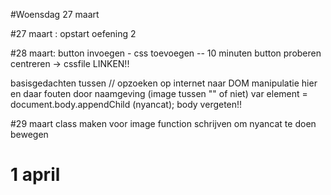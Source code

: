 #Woensdag 27 maart

#27 maart :
opstart oefening 2


#28 maart:
button invoegen - css toevoegen
-- 10 minuten button proberen centreren -> cssfile LINKEN!!

basisgedachten tussen //
opzoeken op internet naar DOM manipulatie
hier en daar fouten door naamgeving (image tussen "" of niet)
var element = document.body.appendChild (nyancat); body vergeten!! 

#29 maart
class maken voor image
function schrijven om nyancat te doen bewegen

# 1 april


